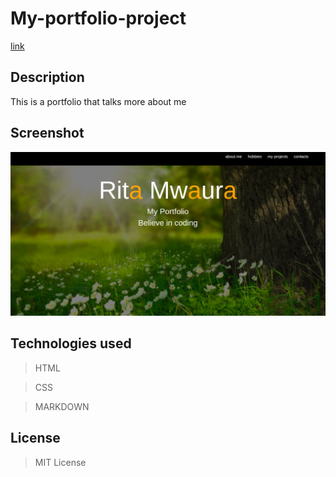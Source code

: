 # My-portfolio-project

[link](https://ritamwaura.github.io/my-portfolio-project/)

## Description
This is a portfolio that talks more about me

## Screenshot
<img src="https://github.com/Ritamwaura/my-portfolio-project/blob/master/shot.png?raw=true"  width="1000">

## Technologies used

> HTML

>CSS

>MARKDOWN

## License
> MIT License
